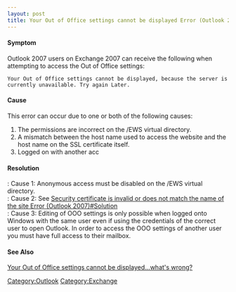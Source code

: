 ```yaml
---
layout: post 
title: Your Out of Office settings cannot be displayed Error (Outlook 2007)
---
```


#### Symptom

Outlook 2007 users on Exchange 2007 can receive the following when
attempting to access the Out of Office settings:

    Your Out of Office settings cannot be displayed, because the server is currently unavailable. Try again Later.

#### Cause

This error can occur due to one or both of the following causes:

1.  The permissions are incorrect on the /EWS virtual directory.
2.  A mismatch between the host name used to access the website and the
    host name on the SSL certificate itself.
3.  Logged on with another acc

#### Resolution

:   Cause 1: Anonymous access must be disabled on the /EWS virtual
    directory.\
:   Cause 2: See [Security certificate is invalid or does not match the
    name of the site Error (Outlook
    2007)\#Solution](Security_certificate_is_invalid_or_does_not_match_the_name_of_the_site_Error_(Outlook_2007)#Solution "wikilink")\
:   Cause 3: Editing of OOO settings is only possible when logged onto
    Windows with the same user even if using the credentials of the
    correct user to open Outlook. In order to access the OOO settings of
    another user you must have full access to their mailbox.

#### See Also

[Your Out of Office settings cannot be displayed\...what\'s
wrong?](http://www.pro-exchange.eu/modules.php?$1&name=News&file=article&sid=686)

[Category:Outlook](Category:Outlook "wikilink")
[Category:Exchange](Category:Exchange "wikilink")
